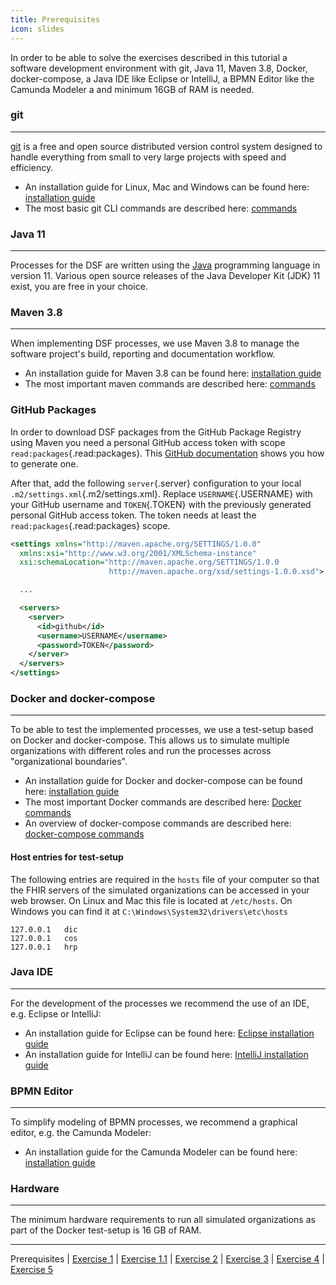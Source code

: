 ```yaml
---
title: Prerequisites
icon: slides
---
```


In order to be able to solve the exercises described in this tutorial a software development environment with git, Java 11, Maven 3.8, Docker, docker-compose, a Java IDE like Eclipse or IntelliJ, a BPMN Editor like the Camunda Modeler a and minimum 16GB of RAM is needed.

### git
---
[git](https://git-scm.com/) is a free and open source distributed version control system designed to handle everything from small to very large projects with speed and efficiency.

- An installation guide for Linux, Mac and Windows can be found here: [installation guide](https://git-scm.com/book/en/v2/Getting-Started-Installing-Git)
- The most basic git CLI commands are described here: [commands](https://git-scm.com/book/en/v2/Git-Basics-Getting-a-Git-Repository)

### Java 11
---
Processes for the DSF are written using the [Java](https://www.java.com/de/) programming language in version 11. Various open source releases of the Java Developer Kit (JDK) 11 exist, you are free in your choice.

### Maven 3.8
---
When implementing DSF processes, we use Maven 3.8 to manage the software project's build, reporting and documentation workflow.

- An installation guide for Maven 3.8 can be found here: [installation guide](https://maven.apache.org/install.html)
- The most important maven commands are described here: [commands](https://maven.apache.org/guides/getting-started/maven-in-five-minutes.html)

### GitHub Packages

In order to download DSF packages from the GitHub Package Registry using Maven you need a personal GitHub access token with scope `read:packages`{.read:packages}. This [GitHub documentation](https://docs.github.com/en/authentication/keeping-your-account-and-data-secure/creating-a-personal-access-token) shows you how to generate one.

After that, add the following `server`{.server} configuration to your local `.m2/settings.xml`{.m2/settings.xml}. Replace `USERNAME`{.USERNAME} with your GitHub username and `TOKEN`{.TOKEN} with the previously generated personal GitHub access token. The token needs at least the `read:packages`{.read:packages} scope.

```xml
<settings xmlns="http://maven.apache.org/SETTINGS/1.0.0"
  xmlns:xsi="http://www.w3.org/2001/XMLSchema-instance"
  xsi:schemaLocation="http://maven.apache.org/SETTINGS/1.0.0
                      http://maven.apache.org/xsd/settings-1.0.0.xsd">

  ...

  <servers>
    <server>
      <id>github</id>
      <username>USERNAME</username>
      <password>TOKEN</password>
    </server>
  </servers>
</settings>
```

### Docker and docker-compose
---
To be able to test the implemented processes, we use a test-setup based on Docker and docker-compose. This allows us to simulate multiple organizations with different roles and run the processes across "organizational boundaries".

- An installation guide for Docker and docker-compose can be found here: [installation guide](https://docs.docker.com/get-docker/)
- The most important Docker commands are described here: [Docker commands](https://docs.docker.com/engine/reference/run/)
- An overview of docker-compose commands are described here: [docker-compose commands](https://docs.docker.com/compose/reference/)

#### Host entries for test-setup

The following entries are required in the `hosts` file of your computer so that the FHIR servers of the simulated organizations can be accessed in your web browser. On Linux and Mac this file is located at `/etc/hosts`. On Windows you can find it at `C:\Windows\System32\drivers\etc\hosts`

```
127.0.0.1	dic
127.0.0.1	cos
127.0.0.1	hrp
```

### Java IDE
---

For the development of the processes we recommend the use of an IDE, e.g. Eclipse or IntelliJ:

- An installation guide for Eclipse can be found here: [Eclipse installation guide](https://wiki.eclipse.org/Eclipse/Installation)
- An installation guide for IntelliJ can be found here: [IntelliJ installation guide](https://www.jetbrains.com/help/idea/installation-guide.html)

### BPMN Editor
---

To simplify modeling of BPMN processes, we recommend a graphical editor, e.g. the Camunda Modeler:

- An installation guide for the Camunda Modeler can be found here: [installation guide](https://camunda.com/de/download/modeler/)

### Hardware
---

The minimum hardware requirements to run all simulated organizations as part of the Docker test-setup is 16 GB of RAM.

---
 Prerequisites | [Exercise 1](/oldstable/guideline/tutorial/exercise1-simpleProcess.md) | [Exercise 1.1](/oldstable/guideline/tutorial/exercise11-processDebugging.md) | [Exercise 2](/oldstable/guideline/tutorial/exercise2-inputParameters.md) | [Exercise 3](/oldstable/guideline/tutorial/exercise3-messageEvents.md) | [Exercise 4](/oldstable/guideline/tutorial/exercise4-exclusiveGateways.md) | [Exercise 5](/oldstable/guideline/tutorial/exercise5-eventBasedGateways.md)